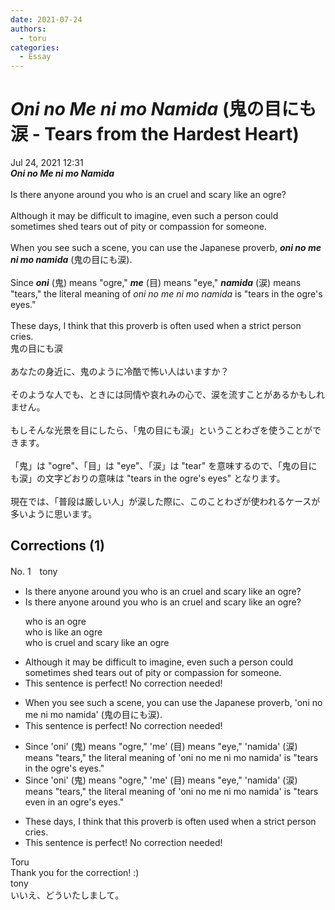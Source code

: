 ```yaml
---
date: 2021-07-24
authors:
  - toru
categories:
  - Essay
---
```


<h1 id="subject_show"><strong><em>Oni no Me ni mo Namida</strong></em> (鬼の目にも涙 - Tears from the Hardest Heart)</h1>
<div class="date">Jul 24, 2021 12:31</div>
<div id="post"><div id="body_show_ori">
<strong><em>Oni no Me ni mo Namida</strong></em><br/><br/>Is there anyone around you who is an cruel and scary like an ogre?<br/><br/>Although it may be difficult to imagine, even such a person could sometimes shed tears out of pity or compassion for someone.<br/><br/>When you see such a scene, you can use the Japanese proverb, <strong><em>oni no me ni mo namida</em></strong> (鬼の目にも涙).<br/><br/>Since <strong><em>oni</em></strong> (鬼) means "ogre," <strong><em>me</em></strong> (目) means "eye," <strong><em>namida</em></strong> (涙) means "tears," the literal meaning of <em>oni no me ni mo namida</em> is "tears in the ogre's eyes."<br/><br/>These days, I  think that this proverb is often used when a strict person cries.
</div></div>

<!-- more -->

<div id="post_ja"><div id="body_show_mo">
鬼の目にも涙<br/><br/>あなたの身近に、鬼のように冷酷で怖い人はいますか？<br/><br/>そのような人でも、ときには同情や哀れみの心で、涙を流すことがあるかもしれません。<br/><br/>もしそんな光景を目にしたら、「鬼の目にも涙」ということわざを使うことができます。<br/><br/>「鬼」は "ogre"、「目」は "eye"、「涙」は "tear" を意味するので、「鬼の目にも涙」の文字どおりの意味は "tears in the ogre's eyes" となります。<br/><br/>現在では、「普段は厳しい人」が涙した際に、このことわざが使われるケースが多いように思います。
</div></div>

## Corrections (1)
<div id="block"><div class="first_name"> No. 1　<span class="just_name">tony</span></div><div id="block2">
<ul class="correction_field">
<li class="incorrect">Is there anyone around you who is an cruel and scary like an ogre?</li>
<li class="corrected correct">
Is there anyone around you who is <span class="sline"><span class="f_red">an</span></span> cruel and scary like an ogre?
<p class="correction_comment">who is an ogre<br/>who is like an ogre<br/>who is cruel and scary like an ogre</p>
</li>
</ul>
<ul class="correction_field">
<li class="incorrect">Although it may be difficult to imagine, even such a person could sometimes shed tears out of pity or compassion for someone.</li>
<li class="corrected perfect">This sentence is perfect! No correction needed!</li>
</ul>
<ul class="correction_field">
<li class="incorrect">When you see such a scene, you can use the Japanese proverb, 'oni no me ni mo namida' (鬼の目にも涙).</li>
<li class="corrected perfect">This sentence is perfect! No correction needed!</li>
</ul>
<ul class="correction_field">
<li class="incorrect">Since 'oni' (鬼) means "ogre," 'me' (目) means "eye," 'namida' (涙) means "tears," the literal meaning of 'oni no me ni mo namida' is "tears in the ogre's eyes."</li>
<li class="corrected correct">
Since 'oni' (鬼) means "ogre," 'me' (目) means "eye," 'namida' (涙) means "tears," the literal meaning of 'oni no me ni mo namida' is "tears <span class="f_red">even</span> in <span class="f_blue">an</span> ogre's eyes."
</li>
</ul>
<ul class="correction_field">
<li class="incorrect">These days, I  think that this proverb is often used when a strict person cries.</li>
<li class="corrected perfect">This sentence is perfect! No correction needed!</li>
</ul>
</div><div class="name"><span class="just_name">Toru</span><br>
Thank you for the correction! :)
</div>
<div class="name"><span class="just_name">tony</span><br>
いいえ、どういたしまして。
</div>
</div>
